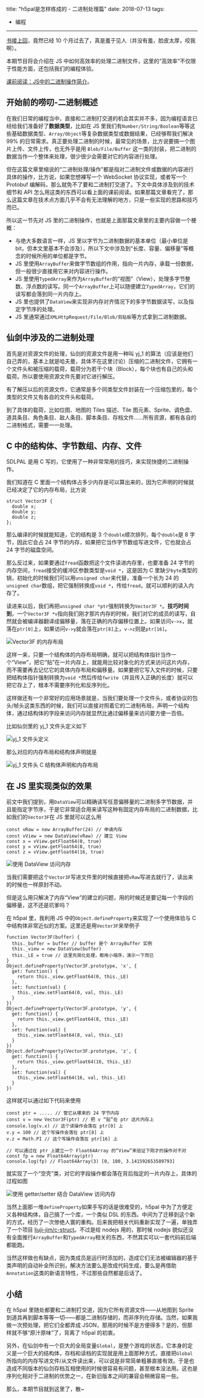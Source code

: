 title: "h5pal是怎样练成的 - 二进制处理篇"
date: 2018-07-13
tags:
- 编程
---

[书接上回](/2017/09/16/the-making-of-h5pal-0/)，竟然已经 10 个月过去了，真是羞于见人（并没有羞，脸皮太厚，咬我啊）。

本期节目将会介绍在 JS 中如何高效率的处理二进制文件，这里的“高效率”不仅限于性能方面，还包括我们的编程体验。

[课前阅读：JS中的二进制操作简介](/2015/09/26/a-brief-look-at-binary-ops-in-js/)。

<!-- more -->

## 开始前的唠叨-二进制概述

在我们日常的编程当中，直接和二进制打交道的机会其实并不多，因为编程语言已经给我们准备好了**数据类型**，比如在 JS 里我们有`Number/String/Boolean`等等这些基础数据类型、`Array/Object`等复杂数据类型或数据结果，已经够帮我们解决 99% 的日常需求。真正要处理二进制的时候，最常见的场景，比方说要搞一个图片上传、文件上传，也无外乎是用 `Blob/File/Buffer` 这一类的封装，把二进制的数据当作一个整体来处理，很少很少会需要对它的内容进行处理。

但在这篇文章里缩说的“二进制处理/操作”都是指对二进制文件或数据的内容进行具体的操作，比方说，如果您想裸写一个 WebSocket 协议实现，或者写一个 Protobuf 编解码，那么就免不了要和二进制打交道了。下文中具体涉及到的技术细节和 API 怎么用这类的东西可以看上面的课前阅读。如果那篇文章看完了，那么这篇文章在技术点方面几乎不会有无法理解的地方，只是一些实现的思路和技巧而已。

所以这一节先对 JS 里的二进制操作，也就是上面那篇文章里的主要内容做一个梗概：

* 与绝大多数语言一样，JS 里以字节为二进制数据的基本单位（最小单位是 bit，但本文里基本不会涉及），所以下文中涉及到“长度、容量、偏移量”等概念的时候所用的单位都是字节。
* JS 里使用`ArrayBuffer`来做字节数组的作用，指向一片内存，承载一份数据，但一般很少直接用它来对内容进行操作。
* JS 里使用`TypedArray`来作为`ArrayBuffer`的“视图”（View），处理多字节整数、浮点数的读写。同一个`ArrayBuffer`上可以随便建立`TypedArray`，它们的读写都会落到同一片内存上。
* JS 里也提供了`DataView`来实现非内存对齐情况下的多字节数据读写，以及指定字节序的处理。
* JS 里通常通过`XMLHttpRequest/File/Blob/剪贴板`等方式拿到二进制数据。

## 仙剑中涉及的二进制处理

首先是对资源文件的处理，仙剑的资源文件是用一种叫 yj_1 的算法（应该是他们自己弄的，基本上就是哈夫曼，具体不在这里讨论）压缩的二进制文件，它拥有一个文件头和被压缩的载荷，载荷分为若干个块（Block），每个块也有自己的头和载荷。所以要使用资源文件先要对它进行解压。

有了解压以后的资源文件，它通常是多个同类型文件封装在一个压缩包里的，每个类型的文件又有各自的文件头和载荷。

到了具体的载荷，比如位图、地图的 Tiles 描述、Tile 图元素、Sprite、调色盘、道具条目、角色条目、敌人条目、脚本条目、存档文件……所有资源，都有各自的二进制格式，需要一一处理。

## C 中的结构体、字节数组、内存、文件

SDLPAL 是用 C 写的，它使用了一种非常常用的技巧，来实现快捷的二进制操作。

我们知道在 C 里面一个结构体占多少内存是可以算出来的，因为它声明的时候就已经决定了它的内存布局，比方说

```
struct Vector3F {
  double x;
  double y;
  double z;
};
```

那么编译的时候就能知道，它的结构是 3 个`double`顺次排列，每个`double`是 8 字节，因此它会占 24 字节的内存，如果把它当作字节数组写进文件，它也就会占 24 字节的磁盘空间。

那么反过来，如果要通过`fread`函数把这个文件读进内存里，也要准备 24 字节的内存空间，`fread`接受的缓冲区参数类型是`void *`，这是因为 C 里缺少`byte`类型的锅，初始化的时候我们可以用`unsigned char`来代替，准备一个长为 24 的`unsigned char`数组，把它强制转换成`void *`，传给`fread`，就可以顺利的读入内存了。

读进来以后，我们再把`unsigned char *ptr`强制转换为`Vector3F *`。**技巧时间到**，一个`Vector3F *v`指向我们刚才那片内存的时候，我们对它的成员的读写，自然就会被编译器翻译成偏移量，落在正确的内存偏移位置上。如果访问`v->x`，就落在`ptr[0]`上，如果访问`v->y`就会落在`ptr[8]`上，`v->z`则是`ptr[16]`。

![Vector3F 的内存布局](/uploads/2018/vector3f.png)

这样一来，只要一个结构体的内存布局明确，就可以把结构体指针当作一个“View”，把它“贴”在一片内存上，就能用比较对象化的方式来访问这片内存，而不需要再去记忆它的具体内存布局和偏移量。如果要把它写入文件的时候，只要把结构体指针强制转换为`void *`然后传给`fwrite`（并且传入正确的长度）就可以把它存上了，根本不需要序列化和反序列化。

这样做还有一个非常好的应用场景就是，当我们要处理一个文件头，或者协议的包头/帧头这类东西的时候，我们可以直接对照着它的二进制布局，声明一个结构体，通过结构体的字段来访问内存就显然比通过偏移量来访问要方便一百倍。

比如仙剑里的 yj_1 文件头定义如下

![yj_1 文件头定义](/uploads/2018/yj1_header.png)

那么对应的内存布局和结构体声明就是

![yj_1 文件头 C 结构体声明和内存布局](/uploads/2018/yj1_header_c.png)

## 在 JS 里实现类似的效果

前文中我们提到，用`DataView`可以精确读写任意偏移量的二进制多字节数据，并且能指定字节序，于是它非常适合用来读写这种有固定内存布局的二进制数据，比如我们的`Vector3F`在 JS 里就可以这么用

```
const vRaw = new ArrayBuffer(24) // 申请内存
const vView = new DataView(vRaw) // 建立 View
const x = vView.getFloat64(0, true)
const y = vView.getFloat64(8, true)
const z = vView.getFloat64(16, true)
```

![使用 DataView 访问内存](/uploads/2018/vector3f-dataview.png)

当我们需要把这个`Vector3F`写进文件里的时候直接把`vRaw`写进去就行了，读出来的时候也一样原封不动。

但是这么用只解决了内存“View”的建立的问题，用的时候还是要记每一个字段的偏移量，这不还是坑爹吗？

在 h5pal 里，我利用 JS 中的`Object.defineProperty`来实现了一个使用体验与 C 中结构体非常近似的方案。这里还是用`Vector3F`来举例子

```
function Vector3F(buffer) {
  this._buffer = buffer // buffer 是个 ArrayBuffer 实例
  this._view = new DataView(buffer)
  this._LE = true // 这里先简化处理，都用小端序，演示一下而已
}
Object.defineProperty(Vector3F.prototype, 'x', {
  get: function() {
    return this._view.getFloat64(0, this._LE)
  },
  set: function(val) {
    this._view.setFloat64(0, val, this._LE)
  }
})
Object.defineProperty(Vector3F.prototype, 'y', {
  get: function() {
    return this._view.getFloat64(8, this._LE)
  },
  set: function(val) {
    this._view.setFloat64(8, val, this._LE)
  }
})
Object.defineProperty(Vector3F.prototype, 'z', {
  get: function() {
    return this._view.getFloat64(16, this._LE)
  },
  set: function(val) {
    this._view.setFloat64(16, val, this._LE)
  }
})
```

这样就可以通过如下代码来使用

```
const ptr = ..... // 管它从哪来的 24 字节内存
const v = new Vector3F(ptr) // 把 v “贴”在 ptr 这片内存上
console.log(v.x) // 这个读操作会落在 ptr[0] 上
v.y = 100 // 这个写操作会落在 ptr[8] 上
v.z = Math.PI // 这个写操作会落在 ptr[16] 上

// 可以通过在 ptr 上建立一个 Float64Array 的“View”来验证下刚才的操作对不对
const fp = new Float64Array(ptr)
console.log(fp) // Float64Array(3) [0, 100, 3.141592653589793]
```

就实现了一个“空壳”类，对它的字段操作都会落在背后指定的一片内存上，具体的过程如图

![使用 getter/setter 结合 DataView 访问内存](/uploads/2018/vector3f-gettersetter.png)

当然上面那一堆`defineProperty`如果手写的话是很难受的，h5pal 中为了方便定义各种结构体，自己搞了一个库，一个类似 DSL 的东西。中间为了迁移到这个新的方式，经历了一次惨绝人寰的重构。后来我把相关代码重新实现了一遍，单独弄了一个项目 [liuji-jim/c-struct](https://github.com/liuji-jim/c-struct)。不过是给 nodejs 用的，那时候 nodejs 貌似还没有全面推行`ArrayBuffer`和`TypedArray`相关的东西，不然其实可以一套代码前后端都能跑。

当然这样做也有缺点，因为类成员是运行时添加的，造成它们无法被编辑器的基于类声明的自动补全所识别，解决方法要么是改成代码生成，要么是再借助`Annotation`这类的新语言特性，不过那些自然都是后话了。

## 小结

在 h5pal 里随处都要和二进制打交道，因为它所有资源文件——从地图到 Sprite 到道具再到脚本等等一切——都是二进制存储的，而非序列化存储。当然，如果我做一次预处理，把它们全都弄成 JSON，那用的时候不是方便得多？是的，但那样就不够“原汁原味”了，背离了 h5pal 的初衷。

另外，在仙剑中有一个巨大的全局变量`Global`，是整个游戏的状态，它本身的定义是一个巨大的结构体，存档和读档的实现就是用上面那种方式，直接把`Global`所指向的内存写进文件/从文件读出来，可以说是非常简单粗暴直接有效。于是也造成不同版本的仙剑存档互相使用的时候很容易有问题，甚至根本没法用。这也是序列化相对于二进制的优势之一，在新旧版本之间的兼容会稍微容易一些。

那么，本期节目就到这里了，散~
